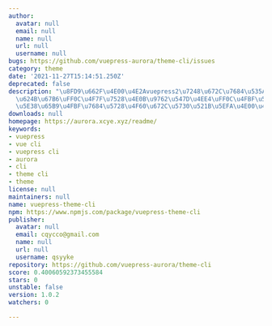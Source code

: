 ```yaml
---
author:
  avatar: null
  email: null
  name: null
  url: null
  username: null
bugs: https://github.com/vuepress-aurora/theme-cli/issues
category: theme
date: '2021-11-27T15:14:51.250Z'
deprecated: false
description: "\u8FD9\u662F\u4E00\u4E2Avuepress2\u7248\u672C\u7684\u535A\u5BA2\u811A\
  \u624B\u67B6\uFF0C\u4F7F\u7528\u4E0B\u9762\u547D\u4EE4\uFF0C\u4FBF\u53EF\u4EE5\u975E\
  \u5E38\u65B9\u4FBF\u7684\u5728\u4F60\u672C\u5730\u521B\u5EFA\u4E00\u4E2A\u535A\u5BA2"
downloads: null
homepage: https://aurora.xcye.xyz/readme/
keywords:
- vuepress
- vue cli
- vuepress cli
- aurora
- cli
- theme cli
- theme
license: null
maintainers: null
name: vuepress-theme-cli
npm: https://www.npmjs.com/package/vuepress-theme-cli
publisher:
  avatar: null
  email: cqycco@gmail.com
  name: null
  url: null
  username: qsyyke
repository: https://github.com/vuepress-aurora/theme-cli
score: 0.40060592373455584
stars: 0
unstable: false
version: 1.0.2
watchers: 0

---
```



